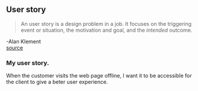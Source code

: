 ## User story
> An user story is a design problem in a job. It focuses on the triggering event or situation, the motivation and goal, and the _intended_ outcome.

-Alan Klement  
[source](https://medium.com/@alanklement/the-typical-user-story-is-1f3469d9ddea)

### My user story.
When the customer visits the web page offline, I want it to be
 accessible for the client to give a beter user experience.
